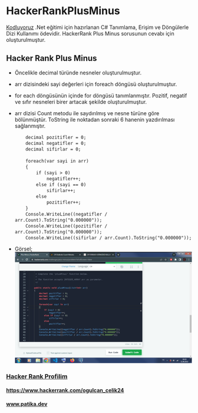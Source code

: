 # HackerRankPlusMinus
[Kodluyoruz](https://app.patika.dev/) .Net eğitimi için hazırlanan C# Tanımlama, Erişim ve Döngülerle Dizi Kullanımı ödevidir. HackerRank Plus Minus sorusunun cevabı için oluşturulmuştur.
## Hacker Rank Plus Minus

- Öncelikle decimal türünde nesneler oluşturulmuştur.
- arr dizisindeki sayi değerleri için foreach döngüsü oluşturulmuştur.
- for each döngüsünün içinde for döngüsü tanımlanmıştır. Pozitif, negatif ve sıfır nesneleri birer artacak şekilde oluşturulmuştur.
- arr dizisi Count metodu ile saydırılmış ve nesne türüne göre bölünmüştür. ToString ile noktadan sonraki 6 hanenin yazdırılması sağlanmıştır.
    ``` 
        decimal pozitifler = 0;
        decimal negatifler = 0;
        decimal sifirlar = 0;
        
        foreach(var sayi in arr)
        {
            if (sayi > 0)
                negatifler++;
            else if (sayi == 0)
                sifirlar++;
            else 
                pozitifler++;
        }
        Console.WriteLine((negatifler / arr.Count).ToString("0.000000"));
        Console.WriteLine((pozitifler / arr.Count).ToString("0.000000"));
        Console.WriteLine((sifirlar / arr.Count).ToString("0.000000"));
    
    ```

- Görsel;
    ![HackerRankPlusMinusGorseli](plusMinusHackerRankGorseli.png)
### [Hacker Rank Profilim](https://www.hackerrank.com/ogulcan_celik24) 
#### https://www.hackerrank.com/ogulcan_celik24
#### www.patika.dev